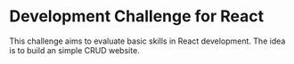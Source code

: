 # Development Challenge for React

This challenge aims to evaluate basic skills in React development. The idea is to build an simple CRUD website.

